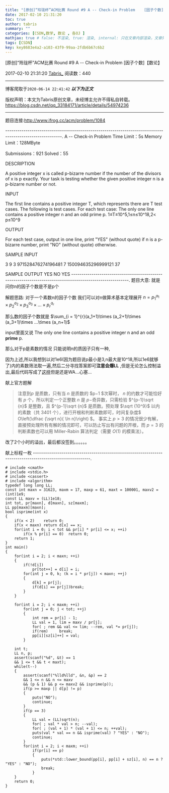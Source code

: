 ```yaml
---
title: "[原创]“玲珑杯”ACM比赛 Round #9 A -- Check-in Problem    [因子个数]【数论】"
date: 2017-02-10 21:31:20
toc: true
author: tabris
summary: ""
categories: [CSDN,数学, 数论 , 各OJ ]
mathjax: true # false: 不渲染, true: 渲染, internal: 只在文章内部渲染，文章列表中不渲染
tags: [CSDN]
key: key8683e4a2-a103-43f9-99aa-2fdb6b67c6b2
---
```


[原创]“玲珑杯”ACM比赛 Round #9 A -- Check-in Problem    [因子个数]【数论】

2017-02-10 21:31:20  [Tabris_](https://me.csdn.net/qq_33184171) 阅读数：440

---

博客爬取于`2020-06-14 22:41:42`
***以下为正文***

版权声明：本文为Tabris原创文章，未经博主允许不得私自转载。
https://blog.csdn.net/qq_33184171/article/details/54974236

<!-- more -->

---

题目连接:http://www.ifrog.cc/acm/problem/1084

----------------------------------------------------------------------------------------------------------.
A -- Check-in Problem
Time Limit：5s Memory Limit：128MByte

Submissions：921 Solved：55

DESCRIPTION

A positive integer x is called p-bizarre number if the number of the divisors of x is p exactly.
Your task is testing whether the given positive integer n is a p-bizarre number or not.

INPUT

The first line contains a positive integer T, which represents there are T test cases.
The following is test cases. For each test case:
The only one line contains a positive integer n and an odd prime p.
1≤T≤10^5,1≤n≤10^18,2< p≤10^9

OUTPUT

For each test case, output in one line, print "YES" (without quote) if n is a p-bizarre number, print "NO" (without quote) otherwise.

SAMPLE INPUT

3
9 3
971528476274196481 7
150094635296999121 37

SAMPLE OUTPUT
YES
NO
YES
----------------------------------------------------------------------------------------------------------.
题目大意:
就是问你n的因子个数是不是p个


解题思路:
对于一个素数n的因子个数 我们可以对n做算术基本定理展开
$n = p_1^{a_1}\times p_2^{a_2}\times p_3^{a_3}\times ...\times p_r^{a_r}$

那么数的因子个数就是 $\sum_{i = 1}^{r}(a_1+1)\times (a_2+1)\times (a_3+1)\times ...\times (a_n+1)$

input里面又说
The only one line contains a positive integer n and an odd **prime** p.

那么对于p是素数的情况 只能说明n的质因子只有一种,


因为上述,所以我想到以对1e6(因为题目说p最小是3,n最大是10^18,所以1e6就够了)内的素数筛法取一遍,然后二分寻找答案即可**注意会爆LL**  ,但是无论怎么控制溢出,最后代码写成了[这样](http://paste.ubuntu.com/23966952/)但是还是WA...心塞...

献上官方题解
>注意到$p$ 是质数，只有当 $n$ 是质数的 $p−1 $次幂时， $n$ 的约数才可能恰好有 $p$ 个，所以判定一个正整数 $n$ 是 $p-$奇异数，只需检验 $^{p-1}\sqrt {n}$ 是整数，且 $^{p-1}\sqrt {n}$ 是质数。预处理 $\sqrt {10^9}$ 以内的素数（共 $3401$ 个），进行开根和判断素数即可，时间复杂度$ O\left(\dfrac {\sqrt n}{ \ln⁡ n}\right) $。
事实上 $p>3$ 的情况很少有解，直接预处理所有有解的情况即可，可以防止写出有问题的开根，而 $p=3$ 的判断素数也可以用 Miller-Rabin 算法判定（需要 $O(1)$ 的模乘法）。

改了2个小时的溢出，最后都没签到。。。。。。

献上标程一枚
----------------------------------------------------------------------------------------------------------.
```
# include <cmath>
# include <stdio.h>
# include <cassert>
# include <algorithm>
typedef long long LL;
const int maxn = 31623, maxm = 17, maxp = 61, maxt = 100001, maxv2 = (int)1e9;
const LL maxv = (LL)1e18;
int tot, pr[maxn], d[maxn], sz[maxm];
LL pp[maxm][maxn];
bool isprime(int x)
{
	if(x < 2)    return 0;
	if(x < maxn) return d[x] == x;
	for(int i = 0; i < tot && pr[i] * pr[i] <= x; ++i)
		if(x % pr[i] == 0)	return 0;
	return 1;
}
int main()
{
	for(int i = 2; i < maxn; ++i)
	{
		if(!d[i])
			pr[tot++] = d[i] = i;
		for(int j = 0, k; (k = i * pr[j]) < maxn; ++j)
		{
			d[k] = pr[j];
			if(d[i] == pr[j])break;
		}
	}

	for(int i = 2; i < maxm; ++i)
		for(int j = 0; j < tot; ++j)
		{
			int rem = pr[i] - 1;
			LL val = 1, lim = maxv / pr[j];
			for( ; rem && val <= lim; --rem, val *= pr[j]);
			if(rem)   	break;
			pp[i][sz[i]++] = val;
		}

	int t;
	LL n, p;
	assert(scanf("%d", &t) == 1
	&& 1 <= t && t < maxt);
	while(t--)
	{
		assert(scanf("%lld%lld", &n, &p) == 2
		&& 1 <= n && n <= maxv
		&& (p & 1) && p <= maxv2 && isprime(p));
		if(p >= maxp || d[p] != p)
		{
			puts("NO");
			continue;
		}
		if(p == 3)
		{
			LL val = (LL)sqrt(n);
			for( ; val * val > n; --val);
			for( ; (val + 1) * (val + 1) <= n; ++val);
			puts(val * val == n && isprime(val) ? "YES" : "NO");
			continue;
		}
		for(int i = 2; i < maxm; ++i)
			if(pr[i] == p)
			{
				puts(*std::lower_bound(pp[i], pp[i] + sz[i], n) == n ? "YES" : "NO");
				break;
			}
	}
	return 0;
}

```
